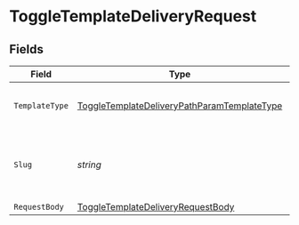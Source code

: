 # ToggleTemplateDeliveryRequest


## Fields

| Field                                                                                                               | Type                                                                                                                | Required                                                                                                            | Description                                                                                                         |
| ------------------------------------------------------------------------------------------------------------------- | ------------------------------------------------------------------------------------------------------------------- | ------------------------------------------------------------------------------------------------------------------- | ------------------------------------------------------------------------------------------------------------------- |
| `TemplateType`                                                                                                      | [ToggleTemplateDeliveryPathParamTemplateType](../../Models/Requests/ToggleTemplateDeliveryPathParamTemplateType.md) | :heavy_check_mark:                                                                                                  | The type of template to toggle delivery for                                                                         |
| `Slug`                                                                                                              | *string*                                                                                                            | :heavy_check_mark:                                                                                                  | The slug of the template for which to toggle delivery                                                               |
| `RequestBody`                                                                                                       | [ToggleTemplateDeliveryRequestBody](../../Models/Requests/ToggleTemplateDeliveryRequestBody.md)                     | :heavy_minus_sign:                                                                                                  | N/A                                                                                                                 |